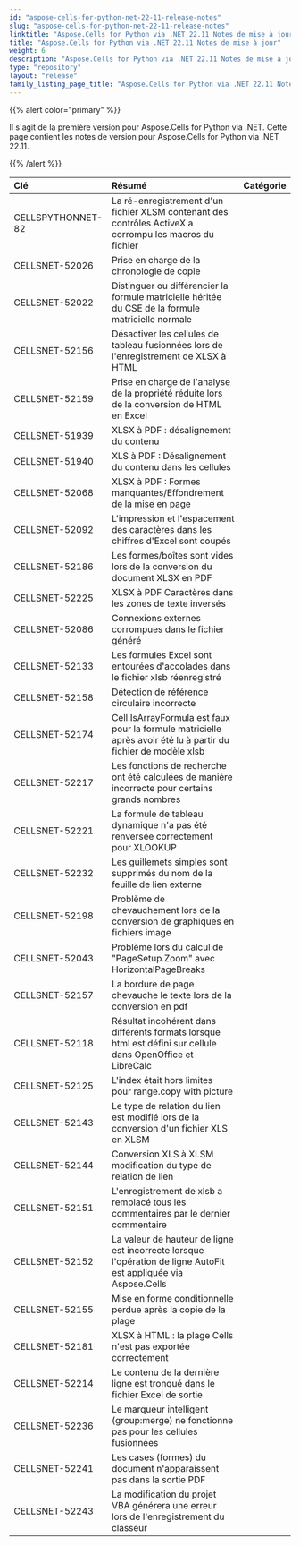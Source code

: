 ```yaml
---
id: "aspose-cells-for-python-net-22-11-release-notes"
slug: "aspose-cells-for-python-net-22-11-release-notes"
linktitle: "Aspose.Cells for Python via .NET 22.11 Notes de mise à jour"
title: "Aspose.Cells for Python via .NET 22.11 Notes de mise à jour"
weight: 6
description: "Aspose.Cells for Python via .NET 22.11 Notes de mise à jour – the latest updates and fixes."
type: "repository"
layout: "release"
family_listing_page_title: "Aspose.Cells for Python via .NET 22.11 Notes de mise à jour"
---
```

{{% alert color="primary" %}} 

Il s'agit de la première version pour Aspose.Cells for Python via .NET.
Cette page contient les notes de version pour Aspose.Cells for Python via .NET 22.11.

{{% /alert %}} 

|**Clé**|**Résumé**|**Catégorie**|
|:- |:- |:- |
|CELLSPYTHONNET-82|La ré-enregistrement d'un fichier XLSM contenant des contrôles ActiveX a corrompu les macros du fichier|
|CELLSNET-52026|Prise en charge de la chronologie de copie|
|CELLSNET-52022|Distinguer ou différencier la formule matricielle héritée du CSE de la formule matricielle normale|
|CELLSNET-52156|Désactiver les cellules de tableau fusionnées lors de l'enregistrement de XLSX à HTML|
|CELLSNET-52159|Prise en charge de l'analyse de la propriété réduite lors de la conversion de HTML en Excel|
|CELLSNET-51939|XLSX à PDF : désalignement du contenu|
|CELLSNET-51940|XLS à PDF : Désalignement du contenu dans les cellules|
|CELLSNET-52068|XLSX à PDF : Formes manquantes/Effondrement de la mise en page|
|CELLSNET-52092|L'impression et l'espacement des caractères dans les chiffres d'Excel sont coupés|
|CELLSNET-52186|Les formes/boîtes sont vides lors de la conversion du document XLSX en PDF|
|CELLSNET-52225|XLSX à PDF Caractères dans les zones de texte inversés|
|CELLSNET-52086|Connexions externes corrompues dans le fichier généré|
|CELLSNET-52133|Les formules Excel sont entourées d'accolades dans le fichier xlsb réenregistré|
|CELLSNET-52158|Détection de référence circulaire incorrecte|
|CELLSNET-52174|Cell.IsArrayFormula est faux pour la formule matricielle après avoir été lu à partir du fichier de modèle xlsb|
|CELLSNET-52217|Les fonctions de recherche ont été calculées de manière incorrecte pour certains grands nombres|
|CELLSNET-52221|La formule de tableau dynamique n'a pas été renversée correctement pour XLOOKUP|
|CELLSNET-52232|Les guillemets simples sont supprimés du nom de la feuille de lien externe|
|CELLSNET-52198|Problème de chevauchement lors de la conversion de graphiques en fichiers image|
|CELLSNET-52043|Problème lors du calcul de "PageSetup.Zoom" avec HorizontalPageBreaks|
|CELLSNET-52157|La bordure de page chevauche le texte lors de la conversion en pdf|
|CELLSNET-52118|Résultat incohérent dans différents formats lorsque html est défini sur cellule dans OpenOffice et LibreCalc|
|CELLSNET-52125|L'index était hors limites pour range.copy with picture|
|CELLSNET-52143| Le type de relation du lien est modifié lors de la conversion d'un fichier XLS en XLSM|
|CELLSNET-52144|Conversion XLS à XLSM modification du type de relation de lien|
|CELLSNET-52151|L'enregistrement de xlsb a remplacé tous les commentaires par le dernier commentaire|
|CELLSNET-52152|La valeur de hauteur de ligne est incorrecte lorsque l'opération de ligne AutoFit est appliquée via Aspose.Cells|
|CELLSNET-52155|Mise en forme conditionnelle perdue après la copie de la plage|
|CELLSNET-52181|XLSX à HTML : la plage Cells n'est pas exportée correctement|
|CELLSNET-52214|Le contenu de la dernière ligne est tronqué dans le fichier Excel de sortie|
|CELLSNET-52236| Le marqueur intelligent (group:merge) ne fonctionne pas pour les cellules fusionnées|
|CELLSNET-52241|Les cases (formes) du document n'apparaissent pas dans la sortie PDF|
|CELLSNET-52243|La modification du projet VBA générera une erreur lors de l'enregistrement du classeur|
